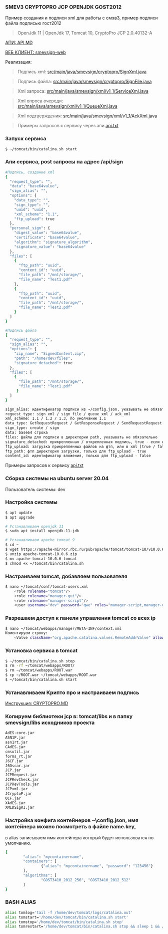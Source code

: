 ### SMEV3 CRYPTOPRO JCP OPENJDK GOST2012

Пример создания и подписи xml для работы с смэв3, пример подписи файла подписью гост2012
> OpenJdk 11 | OpenJdk 17, Tomcat 10, CryptoPro JCP 2.0.40132-A

[АПИ: API.MD](API.MD)

[ВЕБ КЛИЕНТ: smevsign-web](https://github.com/noadavis/smevsign-web)

Реализация:
> Подпись xml: [src/main/java/smevsign/cryptopro/SignXml.java](src/main/java/smevsign/cryptopro/SignXml.java)

> Подпись файла: [src/main/java/smevsign/cryptopro/SignFile.java](src/main/java/smevsign/cryptopro/SignFile.java)

> Xml запроса: [src/main/java/smevsign/xml/v1_1/ServiceXml.java](src/main/java/smevsign/xml/v1_1/ServiceXml.java)

> Xml опроса очереди: [src/main/java/smevsign/xml/v1_1/QueueXml.java](src/main/java/smevsign/xml/v1_1/QueueXml.java)

> Xml подтверждения: [src/main/java/smevsign/xml/v1_1/AckXml.java](src/main/java/smevsign/xml/v1_1/AckXml.java)

> Примеры запросов к сервису через апи [api.txt](api.txt)

### Запуск сервиса
```bash
$ ~/tomcat/bin/catalina.sh start
```

### Апи сервиса, post запросы на адрес /api/sign
```bash
#Подпись, создание xml
{
  "request_type": "", 
  "data": "base64value", 
  "sign_alias": "",
  "options": {
    "data_type": "",
    "sign_type": "",
    "uuid": "uuid",
    "xml_scheme": "1.1",
    "ftp_upload": true
  },
  "personal_sign": { 
    "digest_value": "base64value", 
    "certificate": "base64value", 
    "algorithm": "signature_algorithm",
    "signature_value": "base64value"
  },
  "files": [ 
    { 
      "ftp_path": "uuid", 
      "content_id": "uuid", 
      "file_path": "/mnt/storage/", 
      "file_name": "Test1.pdf"
    }, 
    { 
      "ftp_path": "uuid", 
      "content_id": "uuid", 
      "file_path": "/mnt/storage/", 
      "file_name": "Test2.pdf" 
    }
  ]
}

#Подпись файла
{
  "request_type": "", 
  "sign_alias": "",
  "options": {
    "zip_name": "SignedContent.zip",
    "path": "/home/dev/files",
    "signature_detached": true
  },
  "files": [
    { 
      "file_path": "/mnt/storage/", 
      "file_name": "Test1.pdf"
     }
  ]
}
```
```bash
sign_alias: идентификатор подписи из ~/config.json, указывать не обязательно
request_type: sign_xml / sign_file / queue_xml / ack_xml
xml_scheme: 1.1 / 1.2 / 1.3, по умолчанию 1.1
data_type: GetRequestRequest / GetResponseRequest / SendRequestRequest / SendResponseRequest / AckRequest / AckResponse
sign_type: create / sign
data: base64 строка
files: файлы для подписи в директории path, указывать не обязательно
signature_detached: прикрепленная / открепленная подпись, true - если не указано
ftp_upload: загрузка прикрепленных файлов на фтп, или в xml [true / false]
ftp_path: фтп директория загрузки, только для ftp_upload - true
content_id: идентификатор вложения, только для ftp_upload - false
```
Примеры запросов к сервису [api.txt](api.txt)


### Сборка системы на ubuntu server 20.04
Пользователь системы: dev

### Настройка системы
```bash
$ apt update
$ apt upgrade

# Устанавливаем openjdk 11
$ sudo apt install openjdk-11-jdk

# Устанавливаем apache tomcat 9
$ cd ~
$ wget https://apache-mirror.rbc.ru/pub/apache/tomcat/tomcat-10/v10.0.6/bin/apache-tomcat-10.0.6.zip
$ unzip apache-tomcat-10.0.6.zip
$ mv apache-tomcat-10.0.6 tomcat
$ chmod +x ~/tomcat/bin/catalina.sh
```

### Настраиваем tomcat, добавляем пользователя
```bash
$ nano ~/tomcat/conf/tomcat-users.xml
	<role rolename="tomcat"/>
	<role rolename="manager-gui"/>
	<role rolename="manager-script"/>
	<user username="dev" password="qwe" roles="manager-script,manager-gui,tomcat"/>
```

### Разрешаем доступ к панели управления tomcat со всех ip
```bash
$ nano ~/tomcat/webapps/manager/META-INF/context.xml
Коментируем строку:
	<Valve className="org.apache.catalina.valves.RemoteAddrValve" allow="127\.\d+\.\d+\.\d+|::1|0:0:0:0:0:0:0:1" />
```

### Установка сервиса в tomcat
```bash
$ ~/tomcat/bin/catalina.sh stop
$ rm -rf ~/tomcat/webapps/ROOT/
$ rm ~/tomcat/webapps/ROOT.war
$ cp ~/ROOT.war ~/tomcat/webapps/ROOT.war
$ ~/tomcat/bin/catalina.sh start
```

### Устанавливаем Крипто про и настраиваем подпись
[Инструкция: CRYPTOPRO.MD](CRYPTOPRO.MD)

### Копируем библиотеки jcp в: tomcat/libs и в папку smevsign/libs исходников проекта
```bash
AdES-core.jar
ASN1P.jar
asn1rt.jar
CAdES.jar
cmsutil.jar
forms_rt.jar
J6CF.jar
J6Oscar.jar
JCP.jar
JCPRequest.jar
JCPRevCheck.jar
JCPRevTools.jar
JCPxml.jar
JCryptoP.jar
OCF.jar
XAdES.jar
XMLDSigRI.jar
```

### Настройка конфига контейнеров ~\config.json, имя контейнера можно посмотреть в файле name.key,
в alias записываем имя контейнера который будет использоватся по умолчанию.
```bash
{
        "alias": "mycontainername",
        "containers": [
                {"alias": "mycontainername", "password": "123456"}
        ],
        "algorithms": [
                "GOST3410_2012_256", "GOST3410_2012_512"
        ]
}
```

### BASH ALIAS
```bash
alias tomlog='tail -f /home/dev/tomcat/logs/catalina.out'
alias tomstart='/home/dev/tomcat/bin/catalina.sh start'
alias tomstop='/home/dev/tomcat/bin/catalina.sh stop'
alias tomrestart='/home/dev/tomcat/bin/catalina.sh stop && sleep 1 && /home/dev/tomcat/bin/catalina.sh start'
```
